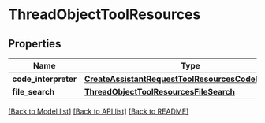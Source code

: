# ThreadObjectToolResources

## Properties
Name | Type | Description | Notes
------------ | ------------- | ------------- | -------------
**code_interpreter** | [**CreateAssistantRequestToolResourcesCodeInterpreter**](CreateAssistantRequestToolResourcesCodeInterpreter.md) |  | [optional] 
**file_search** | [**ThreadObjectToolResourcesFileSearch**](ThreadObjectToolResourcesFileSearch.md) |  | [optional] 

[[Back to Model list]](../README.md#documentation-for-models) [[Back to API list]](../README.md#documentation-for-api-endpoints) [[Back to README]](../README.md)

